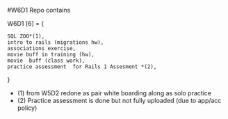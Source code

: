 
#W6D1 Repo contains 


W6D1 [6] = {

    SQL ZOO*(1),
    intro to rails (migrations hw),
    associations exercise,
    movie buff in training (hw),
    movie  buff (class work),
    practice assessment  for Rails 1 Assesment *(2),

    
}


* (1) from W5D2 redone as pair white boarding along as solo practice
* (2) Practice assessment is done but not fully uploaded  (due to app/acc policy)